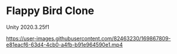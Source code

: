 # Flappy Bird Clone
Unity 2020.3.25f1


https://user-images.githubusercontent.com/82463230/169867809-e81eacf6-63d4-4cb0-a4fb-b91e964590e1.mp4

